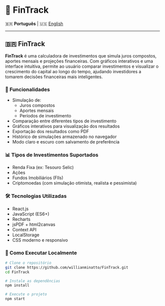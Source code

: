 # 💸 FinTrack

🇧🇷 **Português** | 🇺🇸 [English](#-fintrack-en)

---

## 🇧🇷 FinTrack

**FinTrack** é uma calculadora de investimentos que simula juros compostos, aportes mensais e projeções financeiras. Com gráficos interativos e uma interface intuitiva, permite ao usuário comparar investimentos e visualizar o crescimento do capital ao longo do tempo, ajudando investidores a tomarem decisões financeiras mais inteligentes.

### 🚀 Funcionalidades

- Simulação de:
  - Juros compostos
  - Aportes mensais
  - Períodos de investimento
- Comparação entre diferentes tipos de investimento
- Gráficos interativos para visualização dos resultados
- Exportação dos resultados como PDF
- Histórico de simulações armazenado no navegador
- Modo claro e escuro com salvamento de preferência

### 📊 Tipos de Investimentos Suportados

- Renda Fixa (ex: Tesouro Selic)
- Ações
- Fundos Imobiliários (FIIs)
- Criptomoedas (com simulação otimista, realista e pessimista)

### 🛠️ Tecnologias Utilizadas

- React.js
- JavaScript (ES6+)
- Recharts
- jsPDF + html2canvas
- Context API
- LocalStorage
- CSS moderno e responsivo

### 🧪 Como Executar Localmente

```bash
# Clone o repositório
git clone https://github.com/willianminatto/FinTrack.git
cd FinTrack

# Instale as dependências
npm install

# Execute o projeto
npm start
